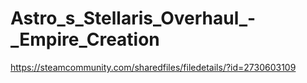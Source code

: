 # Astro_s_Stellaris_Overhaul_-_Empire_Creation
https://steamcommunity.com/sharedfiles/filedetails/?id=2730603109
